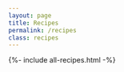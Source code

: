 ```yaml
---
layout: page
title: Recipes
permalink: /recipes
class: recipes
---
```


{%- include all-recipes.html -%}
